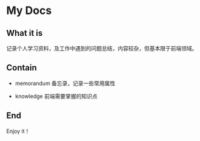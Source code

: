 # My Docs

## What it is

记录个人学习资料，及工作中遇到的问题总结，内容较杂，但基本限于前端领域。

## Contain

- memorandum 备忘录，记录一些常用属性

- knowledge 前端需要掌握的知识点

## End

Enjoy it！
